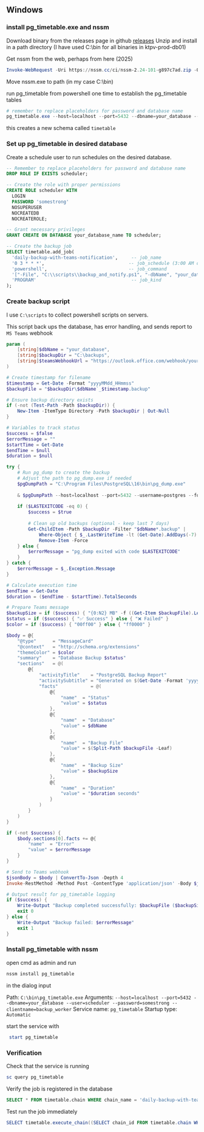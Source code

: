## Windows

### install pg_timetable.exe and nssm

Download binary from the releases page in github [releases](https://github.com/cybertec-postgresql/pg_timetable/releases)
Unzip and install in a path directory (I have used C:\bin for all binaries in ktpv-prod-db01)

Get nssm from the web, perhaps from here (2025)
```ps1
Invoke-WebRequest -Uri https://nssm.cc/ci/nssm-2.24-101-g897c7ad.zip -OutFile "nssm.zip"
```
Move nssm.exe to path (in my case C:\bin)

run pg_timetable from powershell one time to establish the pg_timetable tables
```ps1
# remember to replace placeholders for password and database name
pg_timetable.exe --host=localhost --port=5432 --dbname=your_database --user=scheduler --password=somestrong --clientname=backup_worker
```
this creates a new schema called `timetable`


### Set up pg_timetable in desired database

Create a schedule user to run schedules on the desired database.

```sql
-- Remember to replace placeholders for password and database name
DROP ROLE IF EXISTS scheduler;

-- Create the role with proper permissions
CREATE ROLE scheduler WITH 
  LOGIN 
  PASSWORD 'somestrong'
  NOSUPERUSER
  NOCREATEDB
  NOCREATEROLE;

-- Grant necessary privileges
GRANT CREATE ON DATABASE your_database_name TO scheduler;
```
```sql
-- Create the backup job
SELECT timetable.add_job(
  'daily-backup-with-teams-notification',     -- job_name
  '0 3 * * *',                               -- job_schedule (3:00 AM daily)
  'powershell',                              -- job_command
  '["-File", "C:\\scripts\\backup_and_notify.ps1", "-dbName", "your_database", "-backupDir", "C:\\backups", "-teamsWebhookUrl", "https://outlook.office.com/webhook/your-webhook-url"]'::jsonb,  -- job_parameters
  'PROGRAM'                                   -- job_kind
);
```


### Create backup script
I use `C:\scripts` to collect powershell scripts on servers.

This script back ups the database, has error handling, and sends report to `MS Teams` webhook

```ps1
param (
    [string]$dbName = "your_database",
    [string]$backupDir = "C:\backups",
    [string]$teamsWebhookUrl = "https://outlook.office.com/webhook/your-webhook-url"
)

# Create timestamp for filename
$timestamp = Get-Date -Format "yyyyMMdd_HHmmss"
$backupFile = "$backupDir\$dbName`_$timestamp.backup"

# Ensure backup directory exists
if (-not (Test-Path -Path $backupDir)) {
    New-Item -ItemType Directory -Path $backupDir | Out-Null
}

# Variables to track status
$success = $false
$errorMessage = ""
$startTime = Get-Date
$endTime = $null
$duration = $null

try {
    # Run pg_dump to create the backup
    # Adjust the path to pg_dump.exe if needed
    $pgDumpPath = "C:\Program Files\PostgreSQL\16\bin\pg_dump.exe" 
    
    & $pgDumpPath --host=localhost --port=5432 --username=postgres --format=custom --file=$backupFile $dbName
    
    if ($LASTEXITCODE -eq 0) {
        $success = $true
        
        # Clean up old backups (optional - keep last 7 days)
        Get-ChildItem -Path $backupDir -Filter "$dbName*.backup" | 
            Where-Object { $_.LastWriteTime -lt (Get-Date).AddDays(-7) } | 
            Remove-Item -Force
    } else {
        $errorMessage = "pg_dump exited with code $LASTEXITCODE"
    }
} catch {
    $errorMessage = $_.Exception.Message
}

# Calculate execution time
$endTime = Get-Date
$duration = ($endTime - $startTime).TotalSeconds

# Prepare Teams message
$backupSize = if ($success) { "{0:N2} MB" -f ((Get-Item $backupFile).Length / 1MB) } else { "N/A" }
$status = if ($success) { "✅ Success" } else { "❌ Failed" }
$color = if ($success) { "00ff00" } else { "ff0000" }

$body = @{
    "@type"      = "MessageCard"
    "@context"   = "http://schema.org/extensions"
    "themeColor" = $color
    "summary"    = "Database Backup $status"
    "sections"   = @(
        @{
            "activityTitle"    = "PostgreSQL Backup Report"
            "activitySubtitle" = "Generated on $(Get-Date -Format 'yyyy-MM-dd HH:mm:ss')"
            "facts"            = @(
                @{
                    "name"  = "Status"
                    "value" = $status
                },
                @{
                    "name"  = "Database"
                    "value" = $dbName
                },
                @{
                    "name"  = "Backup File"
                    "value" = $(Split-Path $backupFile -Leaf)
                },
                @{
                    "name"  = "Backup Size"
                    "value" = $backupSize
                },
                @{
                    "name"  = "Duration"
                    "value" = "$duration seconds"
                }
            )
        }
    )
}

if (-not $success) {
    $body.sections[0].facts += @{
        "name"  = "Error"
        "value" = $errorMessage
    }
}

# Send to Teams webhook
$jsonBody = $body | ConvertTo-Json -Depth 4
Invoke-RestMethod -Method Post -ContentType 'application/json' -Body $jsonBody -Uri $teamsWebhookUrl

# Output result for pg_timetable logging
if ($success) {
    Write-Output "Backup completed successfully: $backupFile ($backupSize)"
    exit 0
} else {
    Write-Output "Backup failed: $errorMessage"
    exit 1
}
```

### Install pg_timetable with nssm
open cmd as admin and run
```cmd
nssm install pg_timetable
```

in the dialog input

Path: `C:\bin\pg_timetable.exe`
Arguments: `--host=localhost --port=5432 --dbname=your_database --user=scheduler --password=somestrong --clientname=backup_worker`
Service name: `pg_timetable`
Startup type: `Automatic`

start the service with
```ps1
 start pg_timetable
```

### Verification
Check that the service is running
```ps1
sc query pg_timetable
```

Verify the job is registered in the database
```sql
SELECT * FROM timetable.chain WHERE chain_name = 'daily-backup-with-teams-notification';
```
Test run the job immediately
```ps1
SELECT timetable.execute_chain((SELECT chain_id FROM timetable.chain WHERE chain_name = 'daily-backup-with-teams-notification'));
```






